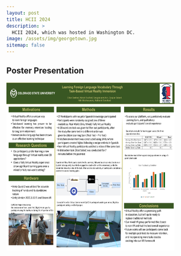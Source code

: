 ```yaml
---
layout: post
title: HCII 2024
description: >
  HCII 2024, which was hosted in Washington DC.
image: /assets/img/georgetown.jpg
sitemap: false
---
```


## Poster Presentation
<img src="/assets/img/hcii24/HCII-Poster.jpg" alt="HCIIPoster" width="440" height="440" />
